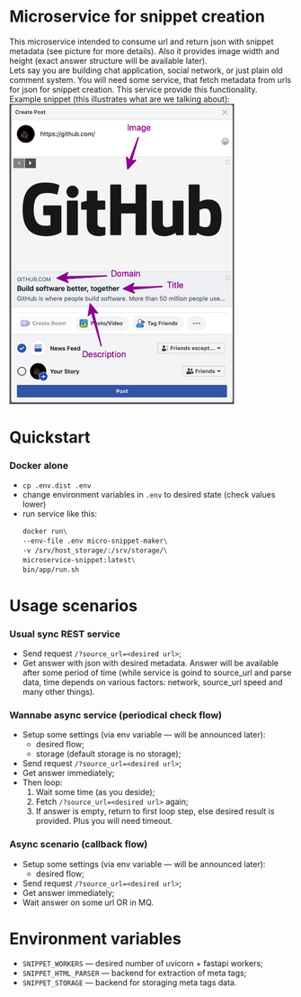 # Microservice for snippet creation
This microservice intended to consume url and return json with snippet metadata (see picture for more details). Also it provides image width and height (exact answer structure will be available later).<br>
Lets say you are building chat application, social network, or just plain old comment system. You will need some service, that fetch metadata from urls for json for snippet creation. This service provide this functionality.<br>
Example snippet (this illustrates what are we talking about):<br>
<img src="./doc/preview.png" width="400">

Quickstart
===
### Docker alone
* `cp .env.dist .env`
* change environment variables in `.env` to desired state (check values lower)
* run service like this:
    ```bash
    docker run\
    --env-file .env micro-snippet-maker\
    -v /srv/host_storage/:/srv/storage/\
    microservice-snippet:latest\
    bin/app/run.sh
    ```

Usage scenarios
===
### Usual sync REST service
* Send request `/?source_url=<desired url>`;
* Get answer with json with desired metadata. Answer will be available after some period of time (while service is goind to source_url and parse data, time depends on various factors: network, source_url speed and many other things).

### Wannabe async service (periodical check flow)
* Setup some settings (via env variable — will be announced later):
    * desired flow;
    * storage (default storage is no storage);
* Send request `/?source_url=<desired url>`;
* Get answer immediately;
* Then loop:
    1. Wait some time (as you deside);
    1. Fetch `/?source_url=<desired url>` again;
    1. If answer is empty, return to first loop step, else desired result is provided. Plus you will need timeout.

### Async scenario (callback flow)
* Setup some settings (via env variable — will be announced later):
    * desired flow;
* Send request `/?source_url=<desired url>`;
* Get answer immediately;
* Wait answer on some url OR in MQ.

Environment variables
===
* `SNIPPET_WORKERS` — desired number of uvicorn + fastapi workers;
* `SNIPPET_HTML_PARSER` — backend for extraction of meta tags;
* `SNIPPET_STORAGE` — backend for storaging meta tags data.
